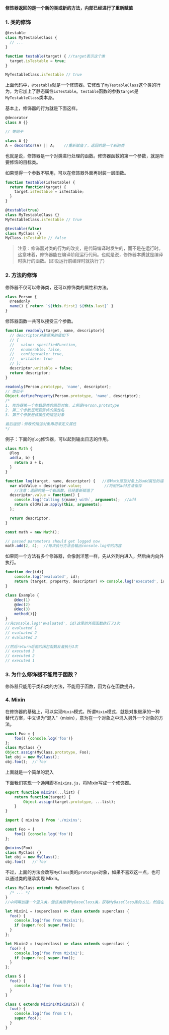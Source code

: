 **修饰器返回的是一个新的类或新的方法，内部已经进行了重新赋值**

### 1. 类的修饰

```javascript
@testable
class MyTestableClass {
  // ...
}

function testable(target) {	//target表示这个类
  target.isTestable = true;
}

MyTestableClass.isTestable // true
```

上面代码中，`@testable`就是一个修饰器。它修改了`MyTestableClass`这个类的行为，为它加上了静态属性`isTestable`。`testable`函数的参数`target`是`MyTestableClass`类本身。

基本上，修饰器的行为就是下面这样。

```javascript
@decorator
class A {}

// 等同于

class A {}
A = decorator(A) || A;    //重新赋值了，返回的是一个新的类
```

也就是说，修饰器是一个对类进行处理的函数。修饰器函数的第一个参数，就是所要修饰的目标类。

如果觉得一个参数不够用，可以在修饰器外面再封装一层函数。

```javascript
function testable(isTestable) {
  return function(target) {
    target.isTestable = isTestable;
  }
}

@testable(true)
class MyTestableClass {}
MyTestableClass.isTestable // true

@testable(false)
class MyClass {}
MyClass.isTestable // false
```

> 注意：修饰器对类的行为的改变，是代码编译时发生的，而不是在运行时。这意味着，修饰器能在编译阶段运行代码。也就是说，修饰器本质就是编译时执行的函数。(即没运行前编译时就执行了)



### 2. 方法的修饰

修饰器不仅可以修饰类，还可以修饰类的属性和方法。

```javascript
class Person {
  @readonly
  name() { return `${this.first} ${this.last}` }
}
```

修饰器函数一共可以接受三个参数。

```javascript
function readonly(target, name, descriptor){
  // descriptor对象原来的值如下
  // {
  //   value: specifiedFunction,
  //   enumerable: false,
  //   configurable: true,
  //   writable: true
  // };
  descriptor.writable = false;
  return descriptor;
}

readonly(Person.prototype, 'name', descriptor);
// 类似于
Object.defineProperty(Person.prototype, 'name', descriptor);
/*
1. 修饰器第一个参数是类的原型对象，上例是Person.prototype
2. 第二个参数是所要修饰的属性名
3. 第三个参数是该属性的描述对象

最后返回：修改的描述对象再用来定义属性
*/
```

例子：下面的`@log`修饰器，可以起到输出日志的作用。

```javascript
class Math {
  @log
  add(a, b) {
    return a + b;
  }
}

function log(target, name, descriptor) {   //即Math原型对象上的add属性的描述对象
  var oldValue = descriptor.value;			//将旧的add方法保存
	//注意：返回的是一个新函数，已经重新赋值了
  descriptor.value = function() {
    console.log(`Calling ${name} with`, arguments);  //add
    return oldValue.apply(this, arguments);
  };

  return descriptor;
}

const math = new Math();

// passed parameters should get logged now
math.add(2, 4);  //每次执行方法会输出console.log中的内容
```

如果同一个方法有多个修饰器，会像剥洋葱一样，先从外到内进入，然后由内向外执行。

```javascript
function dec(id){
    console.log('evaluated', id);
    return (target, property, descriptor) => console.log('executed', id);
}

class Example {
    @dec(1)
    @dec(2)
    @dec(3)
    method(){}
}
//先console.log('evaluated', id)这里的外层函数执行了3次
// evaluated 1				
// evaluated 2
// evaluated 3

//然后return后面的闭包函数反着执行3次
// executed 3
// executed 2
// executed 1
```



### 3. 为什么修饰器不能用于函数？

修饰器只能用于类和类的方法，不能用于函数，因为存在函数提升。



### 4. Mixin

在修饰器的基础上，可以实现`Mixin`模式。所谓`Mixin`模式，就是对象继承的一种替代方案，中文译为“混入”（mixin），意为在一个对象之中混入另外一个对象的方法。

```js
const Foo = {
    foo() {console.log('foo')}
};
class MyClass {}
Object.assign(MyClass.prototype, Foo);
let obj = new MyClass();
obj.foo();	//'foo'
```

上面就是一个简单的混入

下面我们实现一个通用脚本`mixins.js`，将Mixin写成一个修饰器。

```js
export function mixins(...list) {
    return function(target) {
        Object.assign(target.prototype, ...list);
    }
}
```

```js
import { mixins } from './mixins';

const Foo = {
    foo() {console.log('foo')}
};

@mixins(Foo)
class MyClass {}
let obj = new MyClass();
obj.foo()	//'foo'
```

不过，上面的方法会改写`MyClass`类的`prototype`对象，如果不喜欢这一点，也可以通过类的继承实现 Mixin。

```javascript
class MyClass extends MyBaseClass {
  /* ... */
}
//中间再创建一个混入类，使该类继承MyBaseClass类，获取MyBaseClass类的方法，然后在该类上定义你想要的方法，然后MyClass继承该类
```

```javascript
let Mixin1 = (superclass) => class extends superclass {
  foo() {
    console.log('foo from Mixin1');
    if (super.foo) super.foo();
  }
};

let Mixin2 = (superclass) => class extends superclass {
  foo() {
    console.log('foo from Mixin2');
    if (super.foo) super.foo();
  }
};

class S {
  foo() {
    console.log('foo from S');
  }
}

class C extends Mixin1(Mixin2(S)) {
  foo() {
    console.log('foo from C');
    super.foo();
  }
}
```
